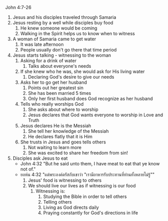 John 4:7-26

1. Jesus and his disciples traveled through Samaria
2. Jesus resting by a well while disciples buy food
    1. He knew someone would be coming
    2. Walking in the Spirit helps us to know when to witness
3. A woman of Samaria came to get water
    1. It was late afternoon
    2. People usually don't go there that time period
4. Jesus starts talking - witnessing to the woman
    1. Asking for a drink of water
        1. Talks about everyone's needs
    2. If she knew who he was, she would ask for His living water
        1. Declaring God's desire to give our needs
    3. Asks her to go get her husband
        1. Points out her greatest sin
        2. She has been married 5 times
        3. Only her first husband does God recognize as her husband
    4. Tells who really worships God
        1. She asks about where to worship
        2. Jesus declares that God wants everyone to worship in Love and Truth
    5. Jesus declares He is the Messiah
        1. She tell her knowledge of the Messiah
        2. He declares flatly that it is Him
    6. She trusts in Jesus and goes tells others
        1. Not waiting to learn more
        2. She was excited to share her freedom from sin!
5. Disciples ask Jesus to eat
    - John 4:32 "But he said unto them, I have meat to eat that ye know not of."
    - ยอห์น 4:32 "แต่พระองค์ตรัสกับเขาว่า "เรามีอาหารรับประทานที่ท่านทั้งหลายไม่รู้""
        1. Jesus' food is witnessing to others
        2. We should live our lives as if witnessing is our food
            1. Witnessing is: 
                1. Studying the Bible in order to tell others
                2. Telling others
                3. Living as God directs daily
                4. Praying constantly for God's directions in life